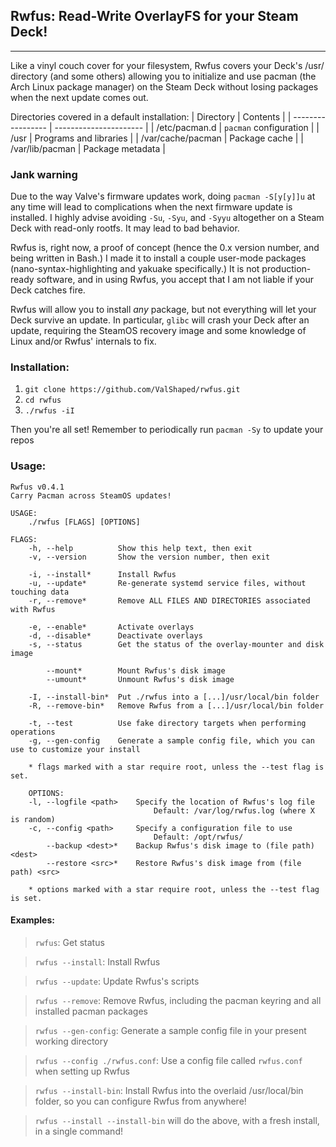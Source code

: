 ## Rwfus: Read-Write OverlayFS for your Steam Deck!
---

Like a vinyl couch cover for your filesystem, Rwfus covers your Deck's /usr/ directory (and some others) allowing you to initialize and use pacman (the Arch Linux package manager) on the Steam Deck without losing packages when the next update comes out.

Directories covered in a default installation:
| Directory         | Contents               |
| ----------------- | ---------------------- |
| /etc/pacman.d     | `pacman` configuration |
| /usr              | Programs and libraries |
| /var/cache/pacman | Package cache          |
| /var/lib/pacman   | Package metadata       |

### Jank warning

Due to the way Valve's firmware updates work, doing `pacman -S[y[y]]u` at any time will lead to complications when the next firmware update is installed. I highly advise avoiding `-Su`, `-Syu`, and `-Syyu` altogether on a Steam Deck with read-only rootfs. It may lead to bad behavior.

Rwfus is, right now, a proof of concept (hence the 0.x version number, and being written in Bash.)
I made it to install a couple user-mode packages (nano-syntax-highlighting and yakuake specifically.)
It is not production-ready software, and in using Rwfus, you accept that I am not liable if your Deck catches fire.

Rwfus will allow you to install *any* package, but not everything will let your Deck survive an update. In particular, `glibc` will crash your Deck after an update, requiring the SteamOS recovery image and some knowledge of Linux and/or Rwfus' internals to fix.

### Installation:

1. `git clone https://github.com/ValShaped/rwfus.git`
2. `cd rwfus`
3. `./rwfus -iI`

Then you're all set! Remember to periodically run `pacman -Sy` to update your repos

### Usage:

```
Rwfus v0.4.1
Carry Pacman across SteamOS updates!

USAGE:
    ./rwfus [FLAGS] [OPTIONS]

FLAGS:
    -h, --help          Show this help text, then exit
    -v, --version       Show the version number, then exit

    -i, --install*      Install Rwfus
    -u, --update*       Re-generate systemd service files, without touching data
    -r, --remove*       Remove ALL FILES AND DIRECTORIES associated with Rwfus

    -e, --enable*       Activate overlays
    -d, --disable*      Deactivate overlays
    -s, --status        Get the status of the overlay-mounter and disk image

        --mount*        Mount Rwfus's disk image
        --umount*       Unmount Rwfus's disk image

    -I, --install-bin*  Put ./rwfus into a [...]/usr/local/bin folder
    -R, --remove-bin*   Remove Rwfus from a [...]/usr/local/bin folder

    -t, --test          Use fake directory targets when performing operations
    -g, --gen-config    Generate a sample config file, which you can use to customize your install

    * flags marked with a star require root, unless the --test flag is set.

    OPTIONS:
    -l, --logfile <path>    Specify the location of Rwfus's log file
                                Default: /var/log/rwfus.log (where X is random)
    -c, --config <path>     Specify a configuration file to use
                                Default: /opt/rwfus/
        --backup <dest>*    Backup Rwfus's disk image to (file path) <dest>
        --restore <src>*    Restore Rwfus's disk image from (file path) <src>

    * options marked with a star require root, unless the --test flag is set.
```

#### Examples:

> `rwfus`: Get status

> `rwfus --install`: Install Rwfus

> `rwfus --update`: Update Rwfus's scripts

> `rwfus --remove`: Remove Rwfus, including the pacman keyring and all installed pacman packages

> `rwfus --gen-config`: Generate a sample config file in your present working directory

> `rwfus --config ./rwfus.conf`: Use a config file called `rwfus.conf` when setting up Rwfus

> `rwfus --install-bin`: Install Rwfus into the overlaid /usr/local/bin folder, so you can configure Rwfus from anywhere!

> `rwfus --install --install-bin` will do the above, with a fresh install, in a single command!
